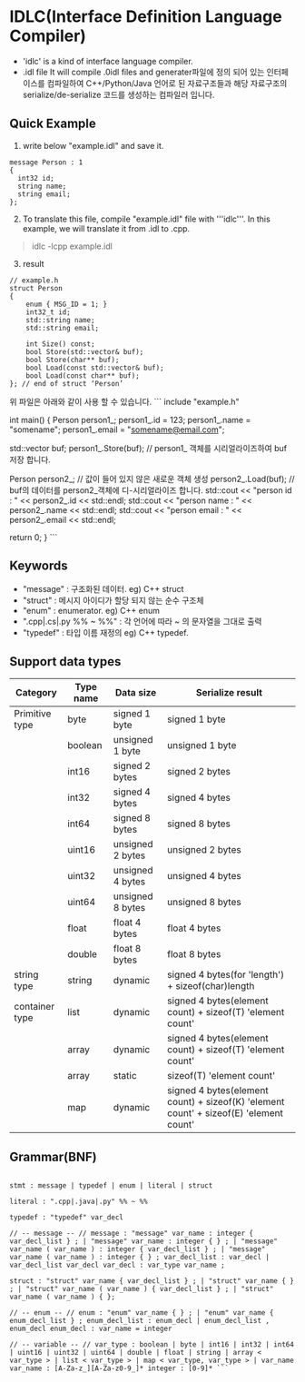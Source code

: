 # IDLC(Interface Definition Language Compiler)

- 'idlc' is a kind of interface language compiler. 
- .idl file It will compile .0idl files and generater파일에 정의 되어 있는 인터페이스를 컴파일하여 C++/Python/Java 언어로 된 자료구조들과 해당 자료구조의 serialize/de-serialize 코드를 생성하는 컴파일러 입니다.

## Quick Example

1. write below "example.idl" and save it.
```
message Person : 1 
{ 
  int32 id; 
  string name; 
  string email; 
};
```
2. To translate this file, compile "example.idl" file with '''idlc'''. In this example, we will translate it from .idl to .cpp.
> idlc -lcpp example.idl
3. result
```
// example.h 
struct Person 
{ 
	enum { MSG_ID = 1; } 
	int32_t id; 
	std::string name; 
	std::string email;
	
	int Size() const; 
	bool Store(std::vector& buf); 
	bool Store(char** buf); 
	bool Load(const std::vector& buf); 
	bool Load(const char** buf); 
}; // end of struct ‘Person’ 
```
위 파일은 아래와 같이 사용 할 수 있습니다. ```
include "example.h"

int main() { Person person1_; person1_.id = 123; person1_.name = "somename"; person1_.email = "somename@email.com";

std::vector<char> buf;
person1_.Store(buf); // person1_ 객체를 시리얼라이즈하여 buf 저장 합니다.

Person person2_; // 값이 들어 있지 않은 새로운 객체 생성
person2_.Load(buf); // buf의 데이터를 person2_객체에 디-시리얼라이즈 합니다.
std::cout << "person id : " << person2_.id << std::endl;
std::cout << "person name : " << person2_.name << std::endl;
std::cout << "person email : " << person2_.email << std::endl;

return 0;
} ```

## Keywords

- "message" : 구조화된 데이터. eg) C++ struct
- "struct" : 메시지 아이디가 할당 되지 않는 순수 구조체
- "enum" : enumerator. eg) C++ enum
- ".cpp|.cs|.py %% ~ %%" : 각 언어에 따라 ~ 의 문자열을 그대로 출력
- "typedef" : 타입 이름 재정의 eg) C++ typedef.

## Support data types

| Category     | Type name | Data size      | Serialize result | 
|--------------|-----------|----------------|------------------| 
|Primitive type|byte       |signed 1 byte   |signed 1 byte     | 
|              |boolean    |unsigned 1 byte |unsigned 1 byte   | 
|              |int16      |signed 2 bytes  |signed 2 bytes    | 
|              |int32      |signed 4 bytes  |signed 4 bytes    | 
|              |int64      |signed 8 bytes  |signed 8 bytes    | 
|              |uint16     |unsigned 2 bytes|unsigned 2 bytes  | 
|              |uint32     |unsigned 4 bytes|unsigned 4 bytes  | 
|              |uint64     |unsigned 8 bytes|unsigned 8 bytes  | 
|              |float      |float 4 bytes   |float 4 bytes     | 
|              |double     |float 8 bytes   |float 8 bytes     | 
|string type   |string     |dynamic         |signed 4 bytes(for 'length') + sizeof(char)length|
|container type|list<T>    |dynamic         |signed 4 bytes(element count) + sizeof(T) 'element count'| 
|              |array<T>   |dynamic         |signed 4 bytes(element count) + sizeof(T) 'element count'| 
|              |array      |static          |sizeof(T) 'element count'| 
|              |map        |dynamic         |signed 4 bytes(element count) + sizeof(K) 'element count' + sizeof(E) 'element count'|

## Grammar(BNF)

``` stmt_list : stmt | stmt_list stmt

stmt : message | typedef | enum | literal | struct

literal : ".cpp|.java|.py" %% ~ %%

typedef : "typedef" var_decl

// -- message -- // message : "message" var_name : integer { var_decl_list } ; | "message" var_name : integer { } ; | "message" var_name ( var_name ) : integer { var_decl_list } ; | "message" var_name ( var_name ) : integer { } ; var_decl_list : var_decl | var_decl_list var_decl var_decl : var_type var_name ;

struct : "struct" var_name { var_decl_list } ; | "struct" var_name { } ; | "struct" var_name ( var_name ) { var_decl_list } ; | "struct" var_name ( var_name ) { };

// -- enum -- // enum : "enum" var_name { } ; | "enum" var_name { enum_decl_list } ; enum_decl_list : enum_decl | enum_decl_list , enum_decl enum_decl : var_name = integer

// -- variable -- // var_type : boolean | byte | int16 | int32 | int64 | uint16 | uint32 | uint64 | double | float | string | array < var_type > | list < var_type > | map < var_type, var_type > | var_name var_name : [A-Za-z_][A-Za-z0-9_]* integer : [0-9]* ```
